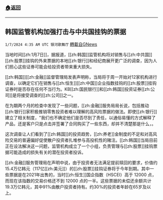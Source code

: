 ###  [:house:返回](README.md)
---


## 韩国监管机构加强打击与中共国挂钩的票据
`1/7/2024 4:35 AM UTC 银河歌舞厅` [轉載自GNews](https://gnews.org/articles/2192536)

当地时间[[zh:1月7日]]，据报道，[[zh:韩国]]监管机构将对销售与[[zh:中共国]][[zh:股票]]挂钩的外来票据的本地[[zh:银行]]和经纪商展开更广泛的调查，因为人们担心这些证券可能会给投资者带来重大损失。

[[zh:韩国]][[zh:金融]]监督管理局发表声明称，当局将于周一开始对12家机构进行调查，以确定它们在销售与[[zh:恒生]][[zh:中国]]企业指数挂钩的[[zh:股票]]挂钩证券时是否存在任何不当行为。KB[[zh:国民银行]]和[[zh:韩国]]投资证券[[zh:公司]]是将接受调查的[[zh:公司]]之一。

在为期两个月的检查中发现了一些问题，[[zh:金融]]服务局局长说，包括推动[[zh:银行]]家积极推销零售投资者难以理解的高风险票据的做法。即使[[zh:银行]]建立了相关制度，"我们也不确定他们是否尽到了责任，以通俗易懂的方式解释了产品，还是客户只是点击并签署了合同购买了一些东西，却并不清楚那是什么，。

这次调查让人们看到了[[zh:韩国]]的投资趋势，[[zh:养老]]金制度的不足和对高风险交易的普遍偏好促使散户投资者扎堆参与高投机性的赌注。[[zh:韩国]]当局目前正在设法解决这一问题，监管机构成立了一个小组，负责管理与[[zh:股票]]挂钩票据可能造成的损失有关的潜在投资者投诉。

[[zh:金融]]服务管理局在声明中说，由于投资者无法满足提前赎回的要求，价值约15.4万亿韩元（117亿[[zh:美元]]）的[[zh:股票]]挂钩证券将于今年到期。其中一些票据是在2021年出售的，当时[[zh:恒生]]国企指数（HSCEI）高于 12000 点，而现在该指数的交易价格还不到 12000 点的一半。这些票据的未偿还余额共计19.3万亿韩元，其中91%由散户投资者持有。约30%的投资者年龄在65岁及以上。
